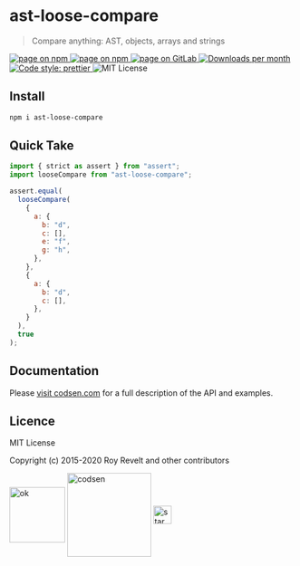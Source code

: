# ast-loose-compare

> Compare anything: AST, objects, arrays and strings

<div class="package-badges">
  <a href="https://www.npmjs.com/package/ast-loose-compare" rel="nofollow noreferrer noopener">
    <img src="https://img.shields.io/badge/-npm-blue?style=flat-square" alt="page on npm">
  </a>
  <a href="https://codsen.com/os/ast-loose-compare" rel="nofollow noreferrer noopener">
    <img src="https://img.shields.io/badge/-Codsen-blue?style=flat-square" alt="page on npm">
  </a>
  <a href="https://gitlab.com/codsen/codsen/tree/master/packages/ast-loose-compare" rel="nofollow noreferrer noopener">
    <img src="https://img.shields.io/badge/-GitLab-blue?style=flat-square" alt="page on GitLab">
  </a>
  <a href="https://npmcharts.com/compare/ast-loose-compare?interval=30" rel="nofollow noreferrer noopener" target="_blank">
    <img src="https://img.shields.io/npm/dm/ast-loose-compare.svg?style=flat-square" alt="Downloads per month">
  </a>
  <a href="https://prettier.io" rel="nofollow noreferrer noopener" target="_blank">
    <img src="https://img.shields.io/badge/code_style-prettier-brightgreen.svg?style=flat-square" alt="Code style: prettier">
  </a>
  <img src="https://img.shields.io/badge/licence-MIT-brightgreen.svg?style=flat-square" alt="MIT License">
</div>

## Install

```bash
npm i ast-loose-compare
```

## Quick Take

```js
import { strict as assert } from "assert";
import looseCompare from "ast-loose-compare";

assert.equal(
  looseCompare(
    {
      a: {
        b: "d",
        c: [],
        e: "f",
        g: "h",
      },
    },
    {
      a: {
        b: "d",
        c: [],
      },
    }
  ),
  true
);
```

## Documentation

Please [visit codsen.com](https://codsen.com/os/ast-loose-compare/) for a full description of the API and examples.

## Licence

MIT License

Copyright (c) 2015-2020 Roy Revelt and other contributors

<img src="https://codsen.com/images/png-codsen-ok.png" width="98" alt="ok" align="center"> <img src="https://codsen.com/images/png-codsen-1.png" width="148" alt="codsen" align="center"> <img src="https://codsen.com/images/png-codsen-star-small.png" width="32" alt="star" align="center">
